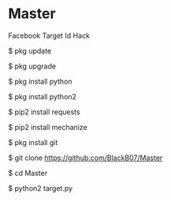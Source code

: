 # Master

Facebook Target Id Hack

$ pkg update

$ pkg upgrade

$ pkg install python

$ pkg install python2

$ pip2 install requests

$ pip2 install mechanize

$ pkg install git

$ git clone https://github.com/BlackB07/Master

$ cd Master

$ python2 target.py


